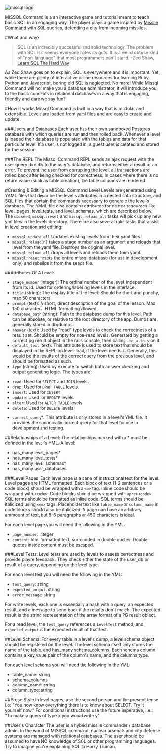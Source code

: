 ![missql logo](http://missqlcommand.com/assets/missql-logo-8-bf814420f5b89d3568ed38afa0c18748.png "missql logo")

MISSQL Command is a an interactive game and tutorial meant to teach basic SQL in an engaging way. The player plays a game inspired by [Missile Command](http://en.wikipedia.org/wiki/Missile_Command) with SQL queries, defending a city from incoming missiles.

#What and why?
>SQL is an incredibly successful and solid technology. The problem with SQL is it seems everyone hates its guts. It is a weird obtuse kind of "non-language" that most programmers can't stand. -Zed Shaw, [Learn SQL The Hard Way](http://sql.learncodethehardway.org/book/introduction.html)

As Zed Shaw goes on to explain, SQL is everywhere and it is important. Yet, while there are plenty of interactive online resources for learning Ruby, Python and Javascript, boring old SQL is neglected. No more! While Missql Command will not make you a database administrator, it will introduce you to the basic concepts in relational databases in a way that is engaging, friendly and dare we say fun? 

#How it works
Missql Command is built in a way that is modular and extensible. Levels are loaded from yaml files and are easy to create and update. 

###Users and Databases
Each user has their own sandboxed Postgres database with which queries are run and then rolled back. Whenever a level is loaded their database is populated with the tables and data for that particular level. If a user is not logged in, a guest user is created and stored for the session. 

###The REPL
The Missql Command REPL sends an ajax request with the user query directly to the user's database, and returns either a result or an error. To prevent the user from corrupting the level, all transactions are rolled back after being checked for correctness. In cases where there is no return value (such as table creation), the table columns are rendered. 

#Creating & Editing a MISSQL Command Level
Levels are generated using YAML files that describe the level's attributes in a nested data structure, and SQL files that contain the commands necessary to generate the level's database. The YAML file also contains attributes for nested resources like level_pages, level_tests, and level_schemas, which are described below. The `db:seed`, `missql:reset` and `missql:reload_all` tasks will pick up any new yml files in the levels directory. There are also several rake tasks that assist in level creation and editing: 

 - `missql:update_all` Updates existing levels from their yaml files. 
 - `missql:reload[n]` takes a stage number as an argument and reloads that level from the yaml file. Destroys the original level. 
 - `missql:reload_all` drops all levels and reloads them from yaml.
 - `missql:reset` resets the entire missql database (for use in development only) and rebuilds it from the seeds file.

##Attributes Of A Level:
 - `stage_number` (integer): The ordinal number of the level, independent from its id. Used for ordering/labelling levels in the interface.
 - `title` (string): The display title of the level. Should be short and punchy, max 50 characters.
 - `prompt` (text): A short, direct description of the goal of the lesson. Max 150 characters. HTML formatting allowed.
 - `database_path` (string): Path to the database dump for this level. Path can be absolute, or relative to the root directory of the app. Dumps are generally stored in db/dumps.
 - `answer` (text): Used by "read" type levels to check the correctness of a result set. Should be empty for non-read levels. Generated by getting a correct pg result object in the rails console, then calling `.to_a.to_s` on it.
 - `default_text` (text): This attribute is used to store text that should be displayed in the REPL on level-load, if the level needs it. Generally, this would be the results of the correct query from the previous level, and should be formatted as such.
 - `type` (string): Used by execute to switch both answer checking and output generating logic. The types are:
  * `read`: Used for `SELECT` and `JOIN` levels.
  * `drop`: Used for `DROP TABLE` levels.
  * `insert`: Used for `INSERT`
  * `update`: Used for `UPDATE` levels
  * `alter`: Used for `ALTER TABLE` levels
  * `delete`: Used for `DELETE` levels
 - `correct_query`*: This attribute is only stored in a level's YML file. It provides the canonically correct query for that level for use in development and testing.

##Relationships of a Level:
The relationships marked with a * must be defined in the level's YML.
A level:
 - has_many level_pages*
 - has_many level_tests*
 - has_many level_schemas*
 - has_many user_databases

###Level Pages:
Each level page is a pane of instructional text for the level. Level pages are HTML formatted. Each block of text (1-2 sentences or a code block) should be wrapped with a `<p>` tag. Inline code should be wrapped with `<code>`. Code blocks should be wrapped with `<pre><code>`. SQL terms should be formatted as inline code. SQL terms should be italicized using `<em>` tags. Placeholder text like `table_name` or `column_name` in code blocks should also be italicized. A page can have an arbitrary ammount of text, but 5-6 paragraphs or 450 characters is ideal.

For each level page you will need the following in the YML:
 - `page_number`: integer
 - `content`: html formatted text, surrounded in double quotes. Double quotes inside content must be escaped.

###Level Tests:
Level tests are used by levels to assess correctness and provide playre feedback. They check either the state of the user_db or result of a query, depending on the level type. 

For each level test you will need the following in the YML:
 - `test_query`: string
 - `expected_output`: string 
 - `error_message`: string

For write levels, each one is essentially a hash with a query, an expected result, and a message to send back if the results don't match. The expected result is the string representation of the array format of a PG result object.

For a read level, the `test_query` references a `LevelTest` method, and `expected_output` is the expected result of that test. 

##Level Schema:
For every table in a level's dump, a level schema object should be registered on the level. The level schema itself only stores the name of the table, and has_many schema_columns. Each schema column contains a key value pair of the column's name, and the columns type. 

For each level schema you will need the following in the YML:
 - table_name: string
  - schema_columns
   - column_name: string
   - column_type: string

##Prose Style
In level pages, use the second person and the present tense i.e: "You now know everything there is to know about SELECT. Try it yourself now." For conditional instructions use the future imperative, i.e.: "To make a query of type x you *would* write y"

##User's Character
The user is a hybrid missile commander / database admin. In the world of MISSQL command, nuclear arsenals and city defense systems are managed with relational databases. The user should be assumed to have NO knowledge of SQL or other programming languages. Try to imagine you're explaining SQL to Harry Truman.
